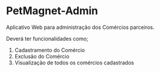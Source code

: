 # PetMagnet-Admin

Aplicativo Web para administração dos Comércios parceiros.

Deverá ter funcionalidades como;

1. Cadastramento do Comércio
2. Exclusão do Comércio
3. Visualização de todos os comércios cadastrados
